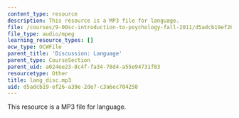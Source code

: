 ```yaml
---
content_type: resource
description: This resource is a MP3 file for language.
file: /courses/9-00sc-introduction-to-psychology-fall-2011/d5adcb19ef26a39e2de7c3a6ec704258_lang_disc.mp3
file_type: audio/mpeg
learning_resource_types: []
ocw_type: OCWFile
parent_title: 'Discussion: Language'
parent_type: CourseSection
parent_uid: a024ee23-8c4f-fa34-78d4-a55e94731f03
resourcetype: Other
title: lang_disc.mp3
uid: d5adcb19-ef26-a39e-2de7-c3a6ec704258
---
```

This resource is a MP3 file for language.

